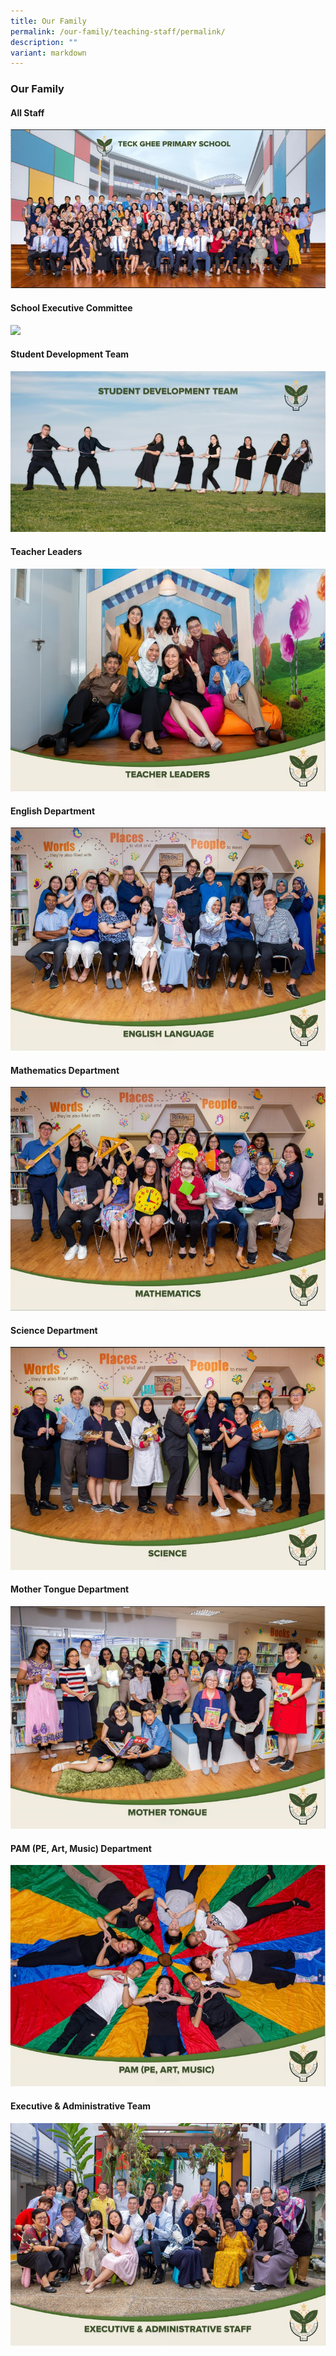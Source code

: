 ```yaml
---
title: Our Family
permalink: /our-family/teaching-staff/permalink/
description: ""
variant: markdown
---
```

### **Our Family**

#### **All Staff**

![All Staff ](/images/Staff%20photos%202022/Staff%20photos%20no%20year/all%20staff%20less%20than%205mb.jpg)

#### **School Executive Committee**

![](/images/Staff%20photos%202022/3B5A0424__Cropped_16x9_.jpg)

#### **Student Development Team**

![](/images/Staff%20photos%202022/sdt%20less%20than%205mb.jpg)

#### **Teacher Leaders**

![Teacher Leaders](/images/Staff%20photos%202022/Staff%20photos%20no%20year/tl%20less%20than%205mv.jpg)

#### **English Department**

![EL](/images/Staff%20photos%202022/Staff%20photos%20no%20year/el%20less%20than%205mb.jpg)

#### **Mathematics Department**

![Maths](/images/Staff%20photos%202022/Staff%20photos%20no%20year/maths%20less%20than%205mb.jpg)

#### **Science Department**

![Science](/images/Staff%20photos%202022/Staff%20photos%20no%20year/science%20less%20than%205mb.jpg)

#### **Mother Tongue Department**

![MT](/images/Staff%20photos%202022/Staff%20photos%20no%20year/mt%20less%20than%205mb.jpg)

#### **PAM (PE, Art, Music) Department**

![PAM](/images/Staff%20photos%202022/Staff%20photos%20no%20year/pam%20less%20than%205mb.jpg)

#### **Executive & Administrative Team**

![EAS](/images/Staff%20photos%202022/Staff%20photos%20no%20year/eas%20less%20than%205mb.jpg)